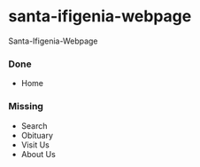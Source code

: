 # santa-ifigenia-webpage

Santa-Ifigenia-Webpage

### Done

- Home

### Missing

- Search
- Obituary
- Visit Us
- About Us
